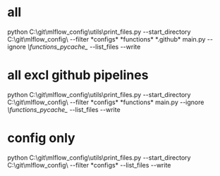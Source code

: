 # all
python C:\git\mlflow_config\utils\print_files.py --start_directory C:\git\mlflow_config\ --filter *configs\* *functions\*  *.github\* main.py --ignore *\functions\__pycache__*  --list_files --write
# all excl github pipelines
python C:\git\mlflow_config\utils\print_files.py --start_directory C:\git\mlflow_config\ --filter *configs\* *functions\*  main.py --ignore *\functions\__pycache__*  --list_files --write
# config only
python C:\git\mlflow_config\utils\print_files.py --start_directory C:\git\mlflow_config\ --filter *configs\* --list_files --write